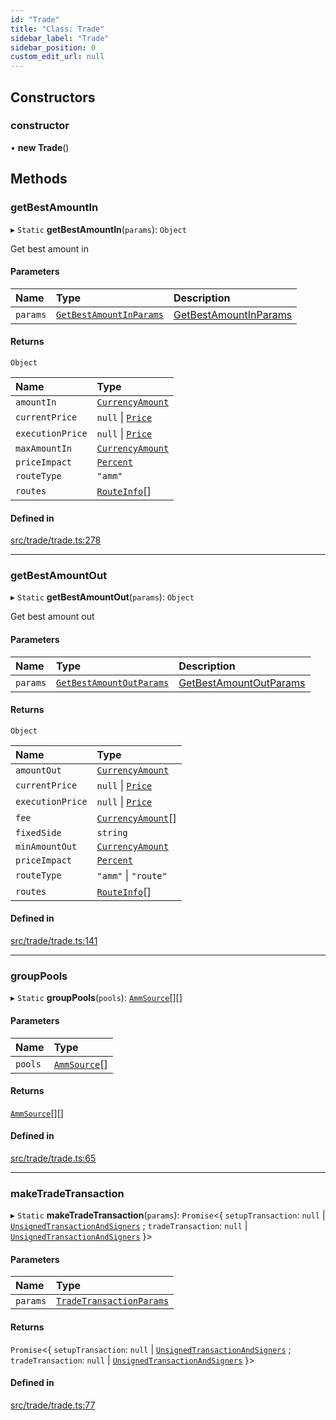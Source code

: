 ```yaml
---
id: "Trade"
title: "Class: Trade"
sidebar_label: "Trade"
sidebar_position: 0
custom_edit_url: null
---
```


## Constructors

### constructor

• **new Trade**()

## Methods

### getBestAmountIn

▸ `Static` **getBestAmountIn**(`params`): `Object`

Get best amount in

#### Parameters

| Name | Type | Description |
| :------ | :------ | :------ |
| `params` | [`GetBestAmountInParams`](../interfaces/GetBestAmountInParams.md) | [GetBestAmountInParams](../interfaces/GetBestAmountInParams.md) |

#### Returns

`Object`

| Name | Type |
| :------ | :------ |
| `amountIn` | [`CurrencyAmount`](CurrencyAmount.md) |
| `currentPrice` | ``null`` \| [`Price`](Price.md) |
| `executionPrice` | ``null`` \| [`Price`](Price.md) |
| `maxAmountIn` | [`CurrencyAmount`](CurrencyAmount.md) |
| `priceImpact` | [`Percent`](Percent.md) |
| `routeType` | ``"amm"`` |
| `routes` | [`RouteInfo`](../interfaces/RouteInfo.md)[] |

#### Defined in

[src/trade/trade.ts:278](https://github.com/alpha-defi/raydium-sdk/blob/4217474/src/trade/trade.ts#L278)

___

### getBestAmountOut

▸ `Static` **getBestAmountOut**(`params`): `Object`

Get best amount out

#### Parameters

| Name | Type | Description |
| :------ | :------ | :------ |
| `params` | [`GetBestAmountOutParams`](../interfaces/GetBestAmountOutParams.md) | [GetBestAmountOutParams](../interfaces/GetBestAmountOutParams.md) |

#### Returns

`Object`

| Name | Type |
| :------ | :------ |
| `amountOut` | [`CurrencyAmount`](CurrencyAmount.md) |
| `currentPrice` | ``null`` \| [`Price`](Price.md) |
| `executionPrice` | ``null`` \| [`Price`](Price.md) |
| `fee` | [`CurrencyAmount`](CurrencyAmount.md)[] |
| `fixedSide` | `string` |
| `minAmountOut` | [`CurrencyAmount`](CurrencyAmount.md) |
| `priceImpact` | [`Percent`](Percent.md) |
| `routeType` | ``"amm"`` \| ``"route"`` |
| `routes` | [`RouteInfo`](../interfaces/RouteInfo.md)[] |

#### Defined in

[src/trade/trade.ts:141](https://github.com/alpha-defi/raydium-sdk/blob/4217474/src/trade/trade.ts#L141)

___

### groupPools

▸ `Static` **groupPools**(`pools`): [`AmmSource`](../interfaces/AmmSource.md)[][]

#### Parameters

| Name | Type |
| :------ | :------ |
| `pools` | [`AmmSource`](../interfaces/AmmSource.md)[] |

#### Returns

[`AmmSource`](../interfaces/AmmSource.md)[][]

#### Defined in

[src/trade/trade.ts:65](https://github.com/alpha-defi/raydium-sdk/blob/4217474/src/trade/trade.ts#L65)

___

### makeTradeTransaction

▸ `Static` **makeTradeTransaction**(`params`): `Promise`<{ `setupTransaction`: ``null`` \| [`UnsignedTransactionAndSigners`](../interfaces/UnsignedTransactionAndSigners.md) ; `tradeTransaction`: ``null`` \| [`UnsignedTransactionAndSigners`](../interfaces/UnsignedTransactionAndSigners.md)  }\>

#### Parameters

| Name | Type |
| :------ | :------ |
| `params` | [`TradeTransactionParams`](../interfaces/TradeTransactionParams.md) |

#### Returns

`Promise`<{ `setupTransaction`: ``null`` \| [`UnsignedTransactionAndSigners`](../interfaces/UnsignedTransactionAndSigners.md) ; `tradeTransaction`: ``null`` \| [`UnsignedTransactionAndSigners`](../interfaces/UnsignedTransactionAndSigners.md)  }\>

#### Defined in

[src/trade/trade.ts:77](https://github.com/alpha-defi/raydium-sdk/blob/4217474/src/trade/trade.ts#L77)
